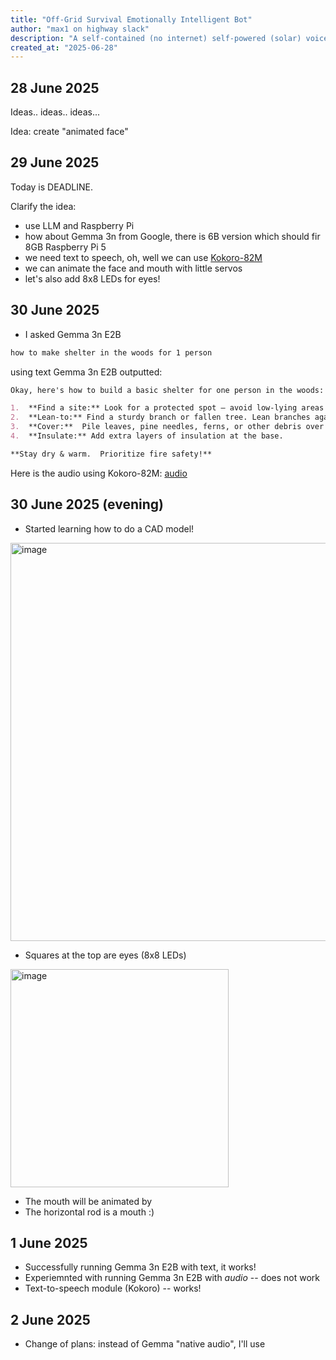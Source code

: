 ```yaml
---
title: "Off-Grid Survival Emotionally Intelligent Bot"
author: "max1 on highway slack"
description: "A self-contained (no internet) self-powered (solar) voice bot, exactly the one you need for survaval critical missions"
created_at: "2025-06-28"
---
```


## 28 June 2025

Ideas.. ideas.. ideas...

Idea: create "animated face"

## 29 June 2025

Today is DEADLINE.

Clarify the idea:

- use LLM and Raspberry Pi
- how about Gemma 3n from Google, there is 6B version which should fir 8GB Raspberry Pi 5
- we need text to speech, oh, well we can use [Kokoro-82M](https://huggingface.co/hexgrad/Kokoro-82M)
- we can animate the face and mouth with little servos
- let's also add 8x8 LEDs for eyes!

## 30 June 2025

- I asked Gemma 3n E2B

```txt
how to make shelter in the woods for 1 person
```
using text Gemma 3n E2B outputted:
```md
Okay, here's how to build a basic shelter for one person in the woods:

1.  **Find a site:** Look for a protected spot – avoid low-lying areas prone to flooding.  Consider wind direction.
2.  **Lean-to:** Find a sturdy branch or fallen tree. Lean branches against it at a 45-degree angle.
3.  **Cover:**  Pile leaves, pine needles, ferns, or other debris over the branches for insulation and weather protection. 
4.  **Insulate:** Add extra layers of insulation at the base. 

**Stay dry & warm.  Prioritize fire safety!**
```

Here is the audio using Kokoro-82M: [audio](https://github.com/max1vol/emo-survaval-bot/blob/main/samples/survaval-response-sample1.wav)

## 30 June 2025 (evening)

- Started learning how to do a CAD model!

<img width="637" alt="image" src="https://github.com/user-attachments/assets/4bb23068-0d29-4b3c-803b-e87bd1571cb7" />
  
- Squares at the top are eyes (8x8 LEDs)
<img width="349" alt="image" src="https://github.com/user-attachments/assets/d3387a8c-0872-43b7-8194-b5bf8ae0187d" />

- The mouth will be animated by 
- The horizontal rod is a mouth :)

## 1 June 2025
- Successfully running Gemma 3n E2B with text, it works!
- Experiemnted with running Gemma 3n E2B with *audio* -- does not work
- Text-to-speech module (Kokoro) -- works!

## 2 June 2025
- Change of plans: instead of Gemma "native audio", I'll use

